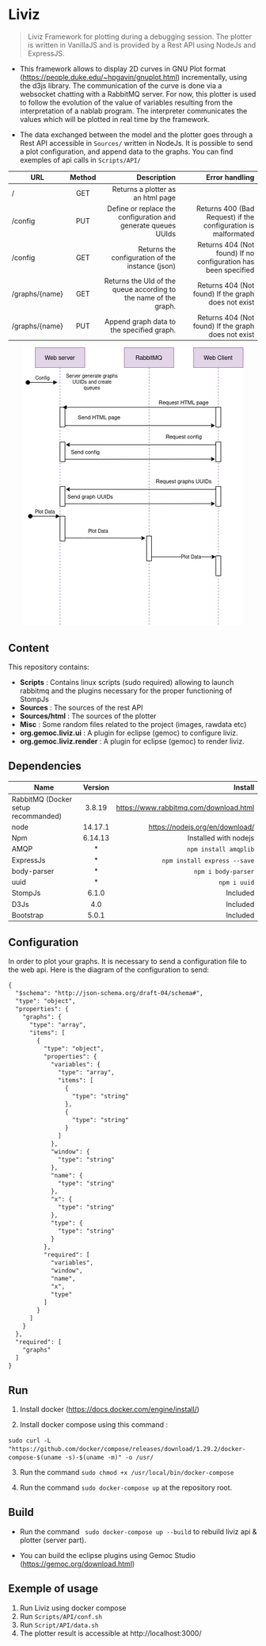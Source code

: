 # Liviz

> Liviz Framework for plotting during a debugging session. The plotter is written in VanillaJS and is provided by a Rest API using NodeJs and ExpressJS.

 * This framework allows to display 2D curves in GNU Plot format (https://people.duke.edu/~hpgavin/gnuplot.html) incrementally, using the d3js library. The communication of the curve is done via a websocket chatting with a RabbitMQ server. For now, this plotter is used to follow the evolution of the value of variables resulting from the interpretation of a nablab program. The interpreter communicates the values which will be plotted in real time by the framework. 

 * The data exchanged between the model and the plotter goes through a Rest API accessible in ```Sources/``` written in NodeJs. It is possible to send a plot configuration, and append data to the graphs. You can find exemples of api calls in ```Scripts/API/```

 | **URL**        |  **Method**           | **Description**  | **Error handling**|
| ------------- |:-------------:| -----:|-----:|
| /    | GET | Returns a plotter as an html page |
| /config | PUT | Define or replace the configuration and generate queues UUIds | Returns 400 (Bad Request) if the configuration is malformated
| /config | GET | Returns the configuration of the instance (json) | Returns 404 (Not found) If no configuration has been specified 
| /graphs/{name} | GET | Returns the UId of the queue according to the name of the graph. | Returns 404 (Not found) If the graph does not exist 
| /graphs/{name} | PUT | Append graph data to the specified graph.|  Returns 404 (Not found) If the graph does not exist 

<p align="center" width="100%">
    <img src="Misc/sequence.png">
</p>
 
## Content

This repository contains: 

* **Scripts** : Contains linux scripts (sudo required) allowing to launch rabbitmq and the plugins necessary for the proper functioning of StompJs
* **Sources** : The sources of the rest API
* **Sources/html** : The sources of the plotter
* **Misc** : Some random files related to the project (images, rawdata etc)
* **org.gemoc.liviz.ui** : A plugin for eclipse (gemoc) to configure liviz.
* **org.gemoc.liviz.render** : A plugin for eclipse (gemoc) to render liviz.

## Dependencies
 
 | Name        | Version           | Install  |
| ------------- |:-------------:| -----:|
| RabbitMQ (Docker setup recommanded)      | 3.8.19 | https://www.rabbitmq.com/download.html |
| node | 14.17.1 | https://nodejs.org/en/download/ |
| Npm | 6.14.13 | Installed with nodejs |
| AMQP | *     |   ```npm install amqplib``` |
| ExpressJs | * | ```npm install express --save``` |
| body-parser | * | ```npm i body-parser``` |
| uuid | * | ```npm i uuid``` |
| StompJs      | 6.1.0      |   Included |
| D3Js | 4.0 | Included |
| Bootstrap | 5.0.1 | Included |



## Configuration

In order to plot your graphs. It is necessary to send a configuration file to the web api. Here is the diagram of the configuration to send: 

``` 
{
  "$schema": "http://json-schema.org/draft-04/schema#",
  "type": "object",
  "properties": {
    "graphs": {
      "type": "array",
      "items": [
        {
          "type": "object",
          "properties": {
            "variables": {
              "type": "array",
              "items": [
                {
                  "type": "string"
                },
                {
                  "type": "string"
                }
              ]
            },
            "window": {
              "type": "string"
            },
            "name": {
              "type": "string"
            },
            "x": {
              "type": "string"
            },
            "type": {
              "type": "string"
            }
          },
          "required": [
            "variables",
            "window",
            "name",
            "x",
            "type"
          ]
        }
      ]
    }
  },
  "required": [
    "graphs"
  ]
}
```

## Run

1. Install docker (https://docs.docker.com/engine/install/)


2. Install docker compose using this command :

```sudo curl -L "https://github.com/docker/compose/releases/download/1.29.2/docker-compose-$(uname -s)-$(uname -m)" -o /usr/```

3. Run the command ```sudo chmod +x /usr/local/bin/docker-compose```

4. Run the command ``` sudo docker-compose up ``` at the repository root.

## Build

* Run the command ``` sudo docker-compose up --build``` to rebuild liviz api & plotter (server part).

* You can build the eclipse plugins using Gemoc Studio (https://gemoc.org/download.html)


## Exemple of usage

1. Run Liviz using docker compose
4. Run ```Scripts/API/conf.sh```
5. Run ```Script/API/data.sh ```
6. The plotter result is accessible at  http://localhost:3000/
